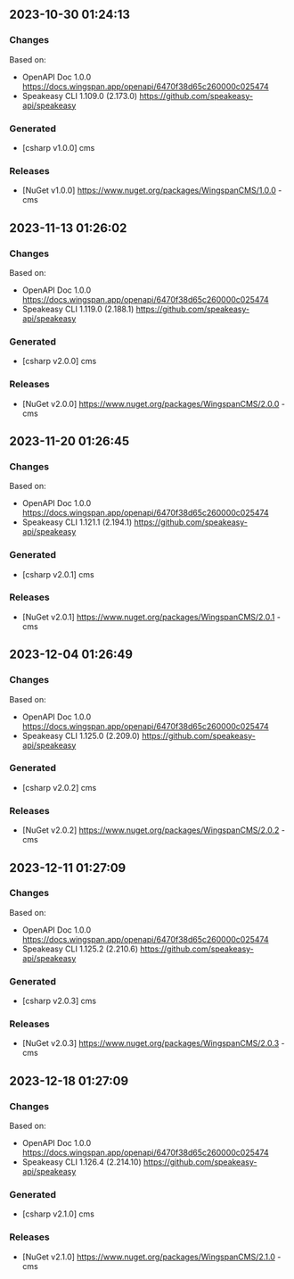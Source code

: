 

## 2023-10-30 01:24:13
### Changes
Based on:
- OpenAPI Doc 1.0.0 https://docs.wingspan.app/openapi/6470f38d65c260000c025474
- Speakeasy CLI 1.109.0 (2.173.0) https://github.com/speakeasy-api/speakeasy
### Generated
- [csharp v1.0.0] cms
### Releases
- [NuGet v1.0.0] https://www.nuget.org/packages/WingspanCMS/1.0.0 - cms


## 2023-11-13 01:26:02
### Changes
Based on:
- OpenAPI Doc 1.0.0 https://docs.wingspan.app/openapi/6470f38d65c260000c025474
- Speakeasy CLI 1.119.0 (2.188.1) https://github.com/speakeasy-api/speakeasy
### Generated
- [csharp v2.0.0] cms
### Releases
- [NuGet v2.0.0] https://www.nuget.org/packages/WingspanCMS/2.0.0 - cms

## 2023-11-20 01:26:45
### Changes
Based on:
- OpenAPI Doc 1.0.0 https://docs.wingspan.app/openapi/6470f38d65c260000c025474
- Speakeasy CLI 1.121.1 (2.194.1) https://github.com/speakeasy-api/speakeasy
### Generated
- [csharp v2.0.1] cms
### Releases
- [NuGet v2.0.1] https://www.nuget.org/packages/WingspanCMS/2.0.1 - cms

## 2023-12-04 01:26:49
### Changes
Based on:
- OpenAPI Doc 1.0.0 https://docs.wingspan.app/openapi/6470f38d65c260000c025474
- Speakeasy CLI 1.125.0 (2.209.0) https://github.com/speakeasy-api/speakeasy
### Generated
- [csharp v2.0.2] cms
### Releases
- [NuGet v2.0.2] https://www.nuget.org/packages/WingspanCMS/2.0.2 - cms

## 2023-12-11 01:27:09
### Changes
Based on:
- OpenAPI Doc 1.0.0 https://docs.wingspan.app/openapi/6470f38d65c260000c025474
- Speakeasy CLI 1.125.2 (2.210.6) https://github.com/speakeasy-api/speakeasy
### Generated
- [csharp v2.0.3] cms
### Releases
- [NuGet v2.0.3] https://www.nuget.org/packages/WingspanCMS/2.0.3 - cms

## 2023-12-18 01:27:09
### Changes
Based on:
- OpenAPI Doc 1.0.0 https://docs.wingspan.app/openapi/6470f38d65c260000c025474
- Speakeasy CLI 1.126.4 (2.214.10) https://github.com/speakeasy-api/speakeasy
### Generated
- [csharp v2.1.0] cms
### Releases
- [NuGet v2.1.0] https://www.nuget.org/packages/WingspanCMS/2.1.0 - cms